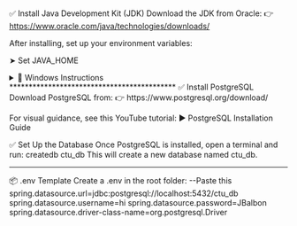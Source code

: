 ✅ Install Java Development Kit (JDK)
Download the JDK from Oracle:
👉 https://www.oracle.com/java/technologies/downloads/

After installing, set up your environment variables:

➤ Set JAVA_HOME
<details> <summary>📍 Windows Instructions</summary>
Press the <kbd>Windows</kbd> key and search for env, then press Enter

Click on Environment Variables

Under User Variables or System Variables, click New

Add the following:

Variable Name: JAVA_HOME

Variable Value: C:\Program Files\Java\jdk-21 --change the version you're using

Find and select the Path variable, then click Edit

Click New and add: %JAVA_HOME%\bin

</details>
*******************************************
✅ Install PostgreSQL
Download PostgreSQL from:
👉 https://www.postgresql.org/download/

For visual guidance, see this YouTube tutorial:
▶️ PostgreSQL Installation Guide

✅ Set Up the Database
Once PostgreSQL is installed, open a terminal and run: createdb ctu_db
This will create a new database named ctu_db.
********************************************
📦 .env Template
Create a .env in the root folder:
--Paste this
spring.datasource.url=jdbc:postgresql://localhost:5432/ctu_db
spring.datasource.username=hi
spring.datasource.password=JBalbon
spring.datasource.driver-class-name=org.postgresql.Driver



